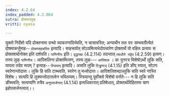 ```yaml
---
index: 4.2.64
index_padded: 4.2.064
sutra: प्रोक्ताल्लुक्
vritti: nyasa

---
```

युक्तो निर्देशो यदि प्रोक्तनामा ग्रन्थो व्याकरणादिर्भवति, न चासावस्ति; अन्यार्थेन ततः परः सम्भवतीत्येतं दोषमाकर्त्तुमाह-- `प्रोक्तसहचरितः` इत्यादि। साहचर्यात् सोऽयमित्यभेदोपचारेण प्रोक्तार्थे यो वहितः प्रत्ययः स प्रोक्तशब्देनोक्त इति दर्शयति। `पाणिनीयः` इति। `वृद्धाच्छः` (4.2.114) तदन्तात् `तदधीते तद्वेद` (4.2.59) इत्यण्। तस्य लुक् `पाणिनीयः`। आपिशलिना प्रोक्तमित्यण्, तस्य लुक्--- `आपिशलः` । कः पुनरत्र विशेषोऽर्थो लुकि सति, यावता तदेव रूपम् ? इत्याह-- `स्त्रियाम्` इत्यादि। असति लुकि `टिड्ढाणञ्` (4.1.15) इति ङीप् स्यात्, सोऽणः स्वरेणान्तोदात्तः। लुकि हि सति टाब्भवति, स्वरेण तु मध्योदात्तः। आपिशलिशब्दाल्लुकि सति स्वरे नास्ति विशेषः। सत्यपि हि लुक्यन्तोदात्तत्वेन भवितव्यम्। स्त्रियान्तु पूर्वोक्तो विशेषो वर्त्तते--- न हि लुकि सति ङीब्भवति; सत्यप्यणि तत्रैव `अनुपसर्जनात्` (4.1.14) इत्यधिकारात् प्रतिषेधात्, प्रोक्तार्थविहितस्य चाण इहोपसर्जनत्वात्।।